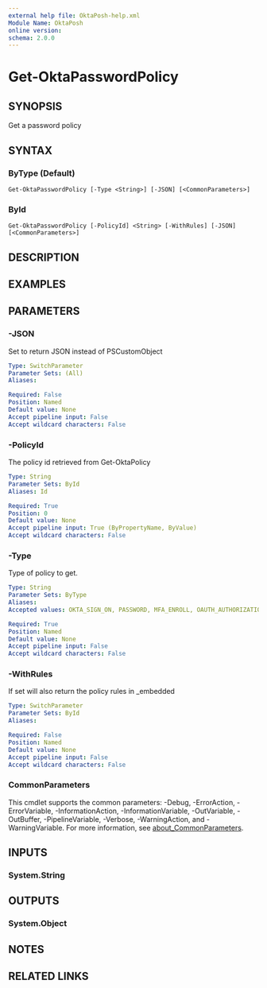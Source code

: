 ```yaml
---
external help file: OktaPosh-help.xml
Module Name: OktaPosh
online version:
schema: 2.0.0
---
```


# Get-OktaPasswordPolicy

## SYNOPSIS
Get a password policy

## SYNTAX

### ByType (Default)
```
Get-OktaPasswordPolicy [-Type <String>] [-JSON] [<CommonParameters>]
```

### ById
```
Get-OktaPasswordPolicy [-PolicyId] <String> [-WithRules] [-JSON] [<CommonParameters>]
```

## DESCRIPTION


## EXAMPLES

## PARAMETERS

### -JSON
Set to return JSON instead of PSCustomObject

```yaml
Type: SwitchParameter
Parameter Sets: (All)
Aliases:

Required: False
Position: Named
Default value: None
Accept pipeline input: False
Accept wildcard characters: False
```

### -PolicyId
The policy id retrieved from Get-OktaPolicy

```yaml
Type: String
Parameter Sets: ById
Aliases: Id

Required: True
Position: 0
Default value: None
Accept pipeline input: True (ByPropertyName, ByValue)
Accept wildcard characters: False
```

### -Type
Type of policy to get.

```yaml
Type: String
Parameter Sets: ByType
Aliases:
Accepted values: OKTA_SIGN_ON, PASSWORD, MFA_ENROLL, OAUTH_AUTHORIZATION_POLICY, IDP_DISCOVERY, USER_LIFECYCLE

Required: True
Position: Named
Default value: None
Accept pipeline input: False
Accept wildcard characters: False
```

### -WithRules
If set will also return the policy rules in _embedded

```yaml
Type: SwitchParameter
Parameter Sets: ById
Aliases:

Required: False
Position: Named
Default value: None
Accept pipeline input: False
Accept wildcard characters: False
```

### CommonParameters
This cmdlet supports the common parameters: -Debug, -ErrorAction, -ErrorVariable, -InformationAction, -InformationVariable, -OutVariable, -OutBuffer, -PipelineVariable, -Verbose, -WarningAction, and -WarningVariable. For more information, see [about_CommonParameters](http://go.microsoft.com/fwlink/?LinkID=113216).

## INPUTS

### System.String

## OUTPUTS

### System.Object
## NOTES

## RELATED LINKS
